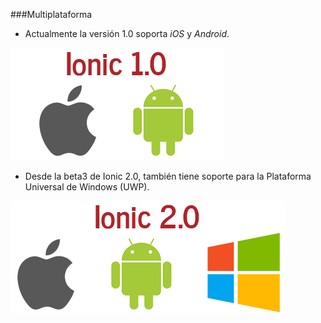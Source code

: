 ###Multiplataforma

- Actualmente la versión 1.0 soporta *iOS* y *Android*.

![](assets/multiplatform_1.png)

- Desde la beta3 de Ionic 2.0, también tiene soporte para la Plataforma Universal de Windows (UWP).

![](assets/multiplatform_2.png)
